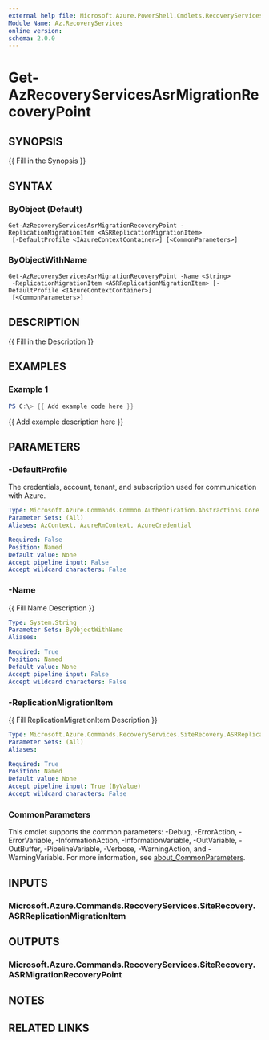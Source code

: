 ```yaml
---
external help file: Microsoft.Azure.PowerShell.Cmdlets.RecoveryServices.SiteRecovery.dll-Help.xml
Module Name: Az.RecoveryServices
online version:
schema: 2.0.0
---
```


# Get-AzRecoveryServicesAsrMigrationRecoveryPoint

## SYNOPSIS
{{ Fill in the Synopsis }}

## SYNTAX

### ByObject (Default)
```
Get-AzRecoveryServicesAsrMigrationRecoveryPoint -ReplicationMigrationItem <ASRReplicationMigrationItem>
 [-DefaultProfile <IAzureContextContainer>] [<CommonParameters>]
```

### ByObjectWithName
```
Get-AzRecoveryServicesAsrMigrationRecoveryPoint -Name <String>
 -ReplicationMigrationItem <ASRReplicationMigrationItem> [-DefaultProfile <IAzureContextContainer>]
 [<CommonParameters>]
```

## DESCRIPTION
{{ Fill in the Description }}

## EXAMPLES

### Example 1
```powershell
PS C:\> {{ Add example code here }}
```

{{ Add example description here }}

## PARAMETERS

### -DefaultProfile
The credentials, account, tenant, and subscription used for communication with Azure.

```yaml
Type: Microsoft.Azure.Commands.Common.Authentication.Abstractions.Core.IAzureContextContainer
Parameter Sets: (All)
Aliases: AzContext, AzureRmContext, AzureCredential

Required: False
Position: Named
Default value: None
Accept pipeline input: False
Accept wildcard characters: False
```

### -Name
{{ Fill Name Description }}

```yaml
Type: System.String
Parameter Sets: ByObjectWithName
Aliases:

Required: True
Position: Named
Default value: None
Accept pipeline input: False
Accept wildcard characters: False
```

### -ReplicationMigrationItem
{{ Fill ReplicationMigrationItem Description }}

```yaml
Type: Microsoft.Azure.Commands.RecoveryServices.SiteRecovery.ASRReplicationMigrationItem
Parameter Sets: (All)
Aliases:

Required: True
Position: Named
Default value: None
Accept pipeline input: True (ByValue)
Accept wildcard characters: False
```

### CommonParameters
This cmdlet supports the common parameters: -Debug, -ErrorAction, -ErrorVariable, -InformationAction, -InformationVariable, -OutVariable, -OutBuffer, -PipelineVariable, -Verbose, -WarningAction, and -WarningVariable. For more information, see [about_CommonParameters](http://go.microsoft.com/fwlink/?LinkID=113216).

## INPUTS

### Microsoft.Azure.Commands.RecoveryServices.SiteRecovery.ASRReplicationMigrationItem

## OUTPUTS

### Microsoft.Azure.Commands.RecoveryServices.SiteRecovery.ASRMigrationRecoveryPoint

## NOTES

## RELATED LINKS
